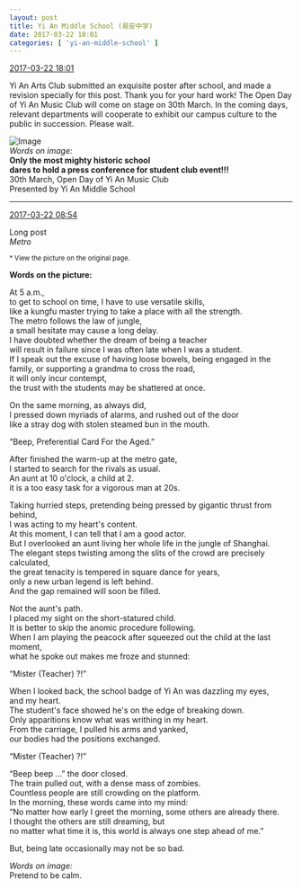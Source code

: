 ```yaml
---
layout: post
title: Yi An Middle School (易安中学)
date: 2017-03-22 18:01
categories: [ 'yi-an-middle-school' ]
---
```


<div class="weibo-info">
  <a href="http://weibo.com/6074218720/EAVScrX10">2017-03-22 18:01</a>
</div>

Yi An Arts Club submitted an exquisite poster after school, and made a revision specially for this post. Thank you for your hard work! The Open Day of Yi An Music Club will come on stage on 30th March. In the coming days, relevant departments will cooperate to exhibit our campus culture to the public in succession. Please wait.

<!-- more -->

![Image](http://wx2.sinaimg.cn/mw690/006D4NLGgy1fdvruz8z7wj31hc0p0nbv.jpg)  
*Words on image:*  
**Only the most mighty historic school**  
**dares to hold a press conference for student club event!!!**  
30th March, Open Day of Yi An Music Club  
Presented by Yi An Middle School

---

<div class="weibo-info">
  <a href="http://weibo.com/6074218720/EAVScrX10">2017-03-22 08:54</a>
</div>

Long post  
*Metro*

<small>* View the picture on the original page.</small>

**Words on the picture:**

At 5 a.m.,  
to get to school on time, I have to use versatile skills,  
like a kungfu master trying to take a place with all the strength.  
The metro follows the law of jungle,  
a small hesitate may cause a long delay.  
I have doubted whether the dream of being a teacher  
will result in failure since I was often late when I was a student.  
If I speak out the excuse of having loose bowels, being engaged in the family, or supporting a grandma to cross the road,  
it will only incur contempt,  
the trust with the students may be shattered at once.

On the same morning, as always did,  
I pressed down myriads of alarms, and rushed out of the door  
like a stray dog with stolen steamed bun in the mouth.

“Beep, Preferential Card For the Aged.”

After finished the warm-up at the metro gate,  
I started to search for the rivals as usual.  
An aunt at 10 o'clock, a child at 2.  
it is a too easy task for a vigorous man at 20s.

Taking hurried steps, pretending being pressed by gigantic thrust from behind,  
I was acting to my heart's content.  
At this moment, I can tell that I am a good actor.  
But I overlooked an aunt living her whole life in the jungle of Shanghai.  
The elegant steps twisting among the slits of the crowd are precisely calculated,  
the great tenacity is tempered in square dance for years,  
only a new urban legend is left behind.  
And the gap remained will soon be filled.

Not the aunt's path.  
I placed my sight on the short-statured child.  
It is better to skip the anomic procedure following.  
When I am playing the peacock after squeezed out the child at the last moment,  
what he spoke out makes me froze and stunned:

“Mister (Teacher) ?!”

When I looked back, the school badge of Yi An was dazzling my eyes,  
and my heart.  
The student's face showed he's on the edge of breaking down.  
Only apparitions know what was writhing in my heart.  
From the carriage, I pulled his arms and yanked,  
our bodies had the positions exchanged.

“Mister (Teacher) ?!”

“Beep beep …” the door closed.  
The train pulled out, with a dense mass of zombies.  
Countless people are still crowding on the platform.  
In the morning, these words came into my mind:  
“No matter how early I greet the morning, some others are already there.  
I thought the others are still dreaming, but  
no matter what time it is, this world is always one step ahead of me.”

But, being late occasionally may not be so bad.

*Words on image:*  
Pretend to be calm.
